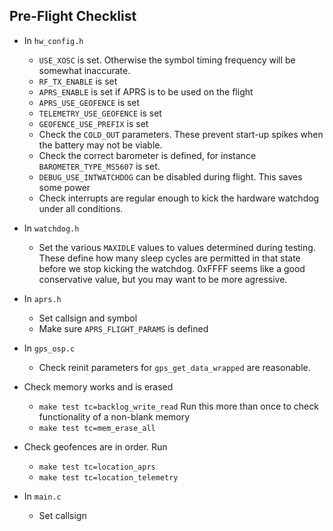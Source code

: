## Pre-Flight Checklist ##

- In `hw_config.h`
  - `USE_XOSC` is set. Otherwise the symbol timing frequency will be
    somewhat inaccurate.
  - `RF_TX_ENABLE` is set
  - `APRS_ENABLE` is set if APRS is to be used on the flight
  - `APRS_USE_GEOFENCE` is set
  - `TELEMETRY_USE_GEOFENCE` is set
  - `GEOFENCE_USE_PREFIX` is set
  - Check the `COLD_OUT` parameters. These prevent start-up spikes when the battery may not be viable.
  - Check the correct barometer is defined, for instance `BAROMETER_TYPE_MS5607` is set.
  - `DEBUG_USE_INTWATCHDOG` can be disabled during flight. This saves some power
  - Check interrupts are regular enough to kick the hardware
    watchdog under all conditions.

- In `watchdog.h`
  - Set the various `MAXIDLE` values to values determined during
    testing. These define how many sleep cycles are permitted in that
    state before we stop kicking the watchdog. 0xFFFF seems like a
    good conservative value, but you may want to be more agressive.

- In `aprs.h`
  - Set callsign and symbol
  - Make sure `APRS_FLIGHT_PARAMS` is defined

- In `gps_osp.c`
  - Check reinit parameters for `gps_get_data_wrapped` are reasonable.

- Check memory works and is erased
  - `make test tc=backlog_write_read` Run this more than once to check functionality of a non-blank memory
  - `make test tc=mem_erase_all`

- Check geofences are in order. Run
  - `make test tc=location_aprs`
  - `make test tc=location_telemetry`

- In `main.c`
  - Set callsign
